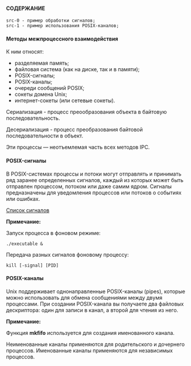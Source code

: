 #### СОДЕРЖАНИЕ

```
src-0 - пример обработки сигналов;
src-1 - пример использования POSIX-каналов;
```

#### Методы межпроцессного взаимодействия

К ним относят:
- разделяемая память;
- файловая система (как на диске, так и в памяти);
- POSIX-сигналы;
- POSIX-каналы;
- очереди сообщений POSIX;
- сокеты домена Unix;
- интернет-сокеты (или сетевые сокеты).

Сериализация - процесс преообразования объекта в байтовую последовательность.

Десериализация - процесс преобразования байтовой последовательности в объект.

Эти процессы — неотъемлемая часть всех методов IPC.

#### POSIX-сигналы

В POSIX-системах процессы и потоки могут отправлять и принимать ряд заранее определенных сигналов, 
каждый из которых может быть отправлен процессом, потоком или даже самим ядром. Cигналы предназначены для 
уведомления процессов или потоков о событиях или ошибках.

[Список сигналов](http://www.man7.org/linux/man-pages/man7/signal.7.html)

**Примечание:**

Запуск процесса в фоновом режиме:

```
./executable &
```

Передача разных сигналов фоновому процессу:

```
kill [-signal] [PID]
```

#### POSIX-каналы

Unix поддерживает однонаправленные POSIX-каналы (pipes), которые можно использовать для обмена сообщениями между двумя процессами.
При создании POSIX-канала вы получаете два файловых дескриптора: один для записи в канал, а второй для чтения из него.

**Примечание:**

Функция **mkfifo** используется для создания именованного канала.

Неименованные каналы применяются для родительского и дочернего процессов.
Именованные каналы применяются для независимых процессов.

